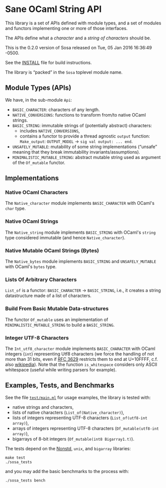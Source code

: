
Sane OCaml String API
=====================


This library is a set of APIs defined with module types, and a set of
modules and functors implementing one or more of those interfaces.

The APIs define what a *character* and a *string of characters* should
be.

This is the 0.2.0 version of Sosa released on Tue, 05 Jan 2016 16:36:49 -0500.

See the [INSTALL](INSTALL.md) file for build instructions.

The library is “packed” in the `Sosa` toplevel module name.

Module Types (APIs)
-------------------

We have, in the sub-module `Api`:

- `BASIC_CHARACTER`: characters of any length.
- `NATIVE_CONVERSIONS`: functions to transform from/to native OCaml
  strings.
- `BASIC_STRING`: immutable strings of (potentially abstract)
  characters:
    - includes `NATIVE_CONVERSIONS`,
    - contains a functor to provide a thread agnostic `output` function:
    `Make_output`: `OUTPUT_MODEL` → `sig val output: ... end`.
- `UNSAFELY_MUTABLE`: mutability of some string implementations
  (“unsafe” meaning that they break immutability
  invariants/assumptions).
- `MINIMALISTIC_MUTABLE_STRING`: abstract mutable string used as
  argument of the `Of_mutable` functor.

Implementations
---------------

### Native OCaml Characters

The `Native_character` module implements `BASIC_CHARACTER` with
OCaml's `char` type.

### Native OCaml Strings

The `Native_string` module implements `BASIC_STRING` with OCaml's `string` type
considered immutable (and hence `Native_character`).

### Native Mutable OCaml Strings (Bytes)

The `Native_bytes` module implements `BASIC_STRING`
and `UNSAFELY_MUTABLE` with OCaml's `bytes` type.

### Lists Of Arbitrary Characters

`List_of` is a functor: `BASIC_CHARACTER` → `BASIC_STRING`, i.e., it creates a
string datastructure made of a list of characters.

### Build From Basic Mutable Data-structures

The functor `Of_mutable` uses an implementation of
`MINIMALISTIC_MUTABLE_STRING` to build a `BASIC_STRING`.

### Integer UTF-8 Characters

The `Int_utf8_character` module implements `BASIC_CHARACTER` with
OCaml integers (`int`) representing Utf8 characters (we force the
handling of not more than 31 bits, even if [RFC 3629][RFC3629]
restricts them to end at U+10FFFF, c.f. also
[wikipedia][wikipedia:UTF-8]). Note that the function `is_whitespace` considers
only ASCII whitespace (useful while writing parsers for example).

Examples, Tests, and Benchmarks
-------------------------------

See the file [`test/main.ml`](src/test/main.ml) for usage examples, the
library is tested with:

- native strings and characters,
- lists of native characters (`List_of(Native_character)`),
- lists of integers representing UTF-8 characters (`List_of(utf8-int array)`),
- arrays of integers representing UTF-8 characters (`Of_mutable(utf8-int array)`),
- bigarrays of 8-bit integers (`Of_mutable(int8 Bigarray1.t)`).

The tests depend on the [Nonstd](https://bitbucket.org/smondet/nonstd),
`unix`, and `bigarray` libraries:

    make test
    ./sosa_tests

and you may add the basic benchmarks to the process with:

    ./sosa_tests bench

[wikipedia:UTF-8]: http://en.wikipedia.org/wiki/UTF-8
[RFC3629]: http://tools.ietf.org/html/rfc3629

